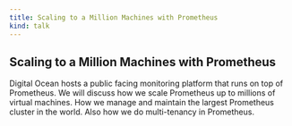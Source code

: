 ```yaml
---
title: Scaling to a Million Machines with Prometheus
kind: talk
---
```


## Scaling to a Million Machines with Prometheus

Digital Ocean hosts a public facing monitoring platform that runs on top of
Prometheus. We will discuss how we scale Prometheus up to millions of virtual
machines. How we manage and maintain the largest Prometheus cluster in the
world. Also how we do multi-tenancy in Prometheus.
